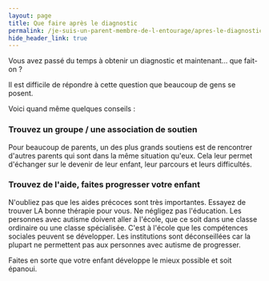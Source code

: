 ```yaml
---
layout: page
title: Que faire après le diagnostic
permalink: /je-suis-un-parent-membre-de-l-entourage/apres-le-diagnostic
hide_header_link: true
---
```


Vous avez passé du temps à obtenir un diagnostic et maintenant… que fait-on ?

Il est difficile de répondre à cette question que beaucoup de gens se posent.

Voici quand même quelques conseils :

### Trouvez un groupe / une association de soutien
Pour beaucoup de parents, un des plus grands soutiens est de rencontrer d'autres parents qui sont dans
la même situation qu'eux.  Cela leur permet d'échanger sur le devenir de leur enfant, leur parcours et leurs difficultés.

### Trouvez de l'aide, faites progresser votre enfant
N'oubliez pas que les aides précoces sont très importantes. Essayez de trouver LA bonne thérapie pour vous.
Ne négligez pas l'éducation. Les personnes avec autisme doivent aller à l'école, que ce soit dans une classe ordinaire ou une classe spécialisée. C'est à l'école que les compétences sociales peuvent se développer.
Les institutions sont déconseillées car la plupart ne permettent pas aux personnes avec autisme de progresser.

Faites en sorte que votre enfant développe le mieux possible et soit épanoui.

